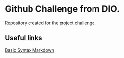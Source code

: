 # Github Challenge from DIO.
Repository created for the project challenge.

## Useful links
[Basic Syntax Markdown](https://www.markdownguide.org/basic-syntax/)
